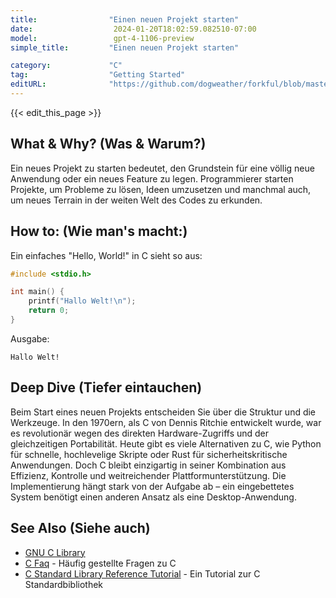 ```yaml
---
title:                "Einen neuen Projekt starten"
date:                  2024-01-20T18:02:59.082510-07:00
model:                 gpt-4-1106-preview
simple_title:         "Einen neuen Projekt starten"

category:             "C"
tag:                  "Getting Started"
editURL:              "https://github.com/dogweather/forkful/blob/master/content/de/c/starting-a-new-project.md"
---
```


{{< edit_this_page >}}

## What & Why? (Was & Warum?)
Ein neues Projekt zu starten bedeutet, den Grundstein für eine völlig neue Anwendung oder ein neues Feature zu legen. Programmierer starten Projekte, um Probleme zu lösen, Ideen umzusetzen und manchmal auch, um neues Terrain in der weiten Welt des Codes zu erkunden.

## How to: (Wie man's macht:)
Ein einfaches "Hello, World!" in C sieht so aus:

```c
#include <stdio.h>

int main() {
    printf("Hallo Welt!\n");
    return 0;
}
```

Ausgabe:

```
Hallo Welt!
```

## Deep Dive (Tiefer eintauchen)
Beim Start eines neuen Projekts entscheiden Sie über die Struktur und die Werkzeuge. In den 1970ern, als C von Dennis Ritchie entwickelt wurde, war es revolutionär wegen des direkten Hardware-Zugriffs und der gleichzeitigen Portabilität. Heute gibt es viele Alternativen zu C, wie Python für schnelle, hochlevelige Skripte oder Rust für sicherheitskritische Anwendungen. Doch C bleibt einzigartig in seiner Kombination aus Effizienz, Kontrolle und weitreichender Plattformunterstützung. Die Implementierung hängt stark von der Aufgabe ab – ein eingebettetes System benötigt einen anderen Ansatz als eine Desktop-Anwendung.

## See Also (Siehe auch)
- [GNU C Library](https://www.gnu.org/software/libc/)
- [C Faq](http://c-faq.com/) - Häufig gestellte Fragen zu C
- [C Standard Library Reference Tutorial](https://www.tutorialspoint.com/c_standard_library/index.htm) - Ein Tutorial zur C Standardbibliothek
